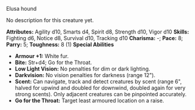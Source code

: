 Elusa hound

No description for this creature yet.

**Attributes:** Agility d10, Smarts d4, Spirit d8, Strength d10, Vigor
d10
**Skills:** Fighting d6, Notice d8, Survival d10, Tracking d10
**Charisma:** -; **Pace:** 8; **Parry:** 5; **Toughness:** 8 (1)
**Special Abilities**
- **Armour +1:** White fur.
- **Bite:** Str+d4; Go for the Throat.
- **Low Light Vision:** No penalties for dim or dark lighting.
- **Darkvision:** No vision penalties for darkness (range 12").
- **Scent:** Can navigate, track and detect creatures by scent (range
6", halved for upwind and doubled for downwind, doubled again for very
strong scents). Only adjacent creatures can be pinpointed accurately.
- **Go for the Throat:** Target least armoured location on a raise.

